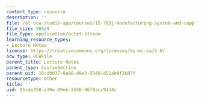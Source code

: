 ```yaml
---
content_type: resource
description: ''
file: /ol-ocw-studio-app/courses/15-763j-manufacturing-system-and-supply-chain-design-spring-2005/91cde358e30e89eb3b5896f8acc9434c_TNG_SCG_BASE.xls
file_size: 36529
file_type: application/octet-stream
learning_resource_types:
- Lecture Notes
license: https://creativecommons.org/licenses/by-nc-sa/4.0/
ocw_type: OCWFile
parent_title: Lecture Notes
parent_type: CourseSection
parent_uid: 16cd8037-8a80-d9e3-5548-d52ab9f2607f
resourcetype: Other
title: ''
uid: 91cde358-e30e-89eb-3b58-96f8acc9434c
---
```

